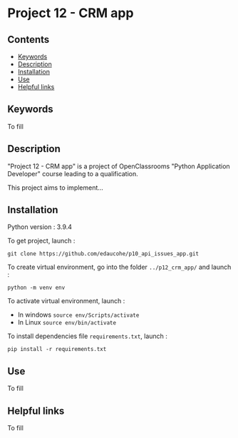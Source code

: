 # Project 12 - CRM app

## Contents
- [Keywords](#keywords)
- [Description](#description)
- [Installation](#installation)
- [Use](#use)
- [Helpful links](#links)

## Keywords <a class="anchor" id="keywords"></a>
To fill

## Description <a class="anchor" id="description"></a>

"Project 12 - CRM app" is a project of OpenClassrooms "Python Application Developer" 
course leading to a qualification.

This project aims to implement...

## Installation <a class="anchor" id="installation"></a>

Python version : 3.9.4

To get project, launch :
```
git clone https://github.com/edaucohe/p10_api_issues_app.git
```

To create virtual environment, go into the folder `../p12_crm_app/` and launch :
```
python -m venv env  
```

To activate virtual environment, launch :

- In windows `source env/Scripts/activate`
- In Linux `source env/bin/activate`

To install dependencies file `requirements.txt`, launch :
```
pip install -r requirements.txt
```

## Use <a class="anchor" id="use"></a>

To fill

## Helpful links <a class="anchor" id="links"></a>

To fill
